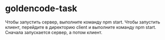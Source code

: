 # goldencode-task

Чтобы запустить сервер, выполните команду npm start.
Чтобы запустить клиент, перейдите в директорию client и выполните команду npm start.
Сначала запускается сервер, а потом клиент.
